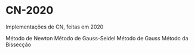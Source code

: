 # CN-2020
Implementações de CN, feitas em 2020

Método de Newton
Método de Gauss-Seidel
Método de Gauss
Método da Bissecção
